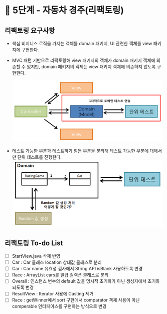 # 🚀 5단계 - 자동차 경주(리팩토링)
## 리팩토링 요구사항
- 핵심 비지니스 로직을 가지는 객체를 domain 패키지, UI 관련한 객체를 view 패키지에 구현한다.
- MVC 패턴 기반으로 리팩토링해 view 패키지의 객체가 domain 패키지 객체에 의존할 수 있지만, domain 패키지의 객체는 view 패키지 객체에 의존하지 않도록 구현한다.

  ![](.\img\domain.PNG)

- 테스트 가능한 부분과 테스트하기 힘든 부분을 분리해 테스트 가능한 부분에 대해서만 단위 테스트를 진행한다.
  ![](.\img\domain2.PNG)

## 리팩토링 To-do List
- [ ] StartView.java 삭제 반영
- [ ] Car : Car 클래스 location 상태값 클래스로 분리
- [ ] Car : Car name 유효성 검사에서 String API isBlank 사용하도록 변경
- [ ] Race : ArrayList cars를 일급 컬랙션 클래스로 분리
- [ ] Overall : 인스턴스 변수의 default 값을 명시적 초기화가 아닌 생성자에서 초기화 되도록 변경
- [ ] ResultView : Iterator 사용에 Casting 제거
- [ ] Race : getWinner에서 sort 구현에서 comparator 객체 사용이 아닌 comperable 인터페이스를 구현하는 방식으로 변경